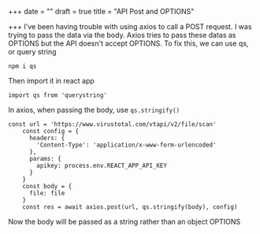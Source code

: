 +++
date = ""
draft = true
title = "API Post and OPTIONS"

+++
I've been having trouble with using axios to call a POST request. I was trying to pass the data via the body. Axios tries to pass these datas as OPTIONS but the API doesn't accept OPTIONS. To fix this, we can use qs, or query string

    npm i qs

Then import it in react app

    import qs from 'querystring'

In axios, when passing the body, use `qs.stringify()`

    const url = 'https://www.virustotal.com/vtapi/v2/file/scan'
        const config = {
          headers: {
            'Content-Type': 'application/x-www-form-urlencoded'
          },
          params: {
            apikey: process.env.REACT_APP_API_KEY
          }
        }
        const body = {
          file: file
        }
        const res = await axios.post(url, qs.stringify(body), config)

Now the body will be passed as a string rather than an object OPTIONS